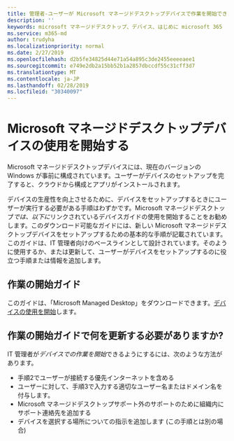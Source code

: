 ```yaml
---
title: 管理者-ユーザーが Microsoft マネージドデスクトップデバイスで作業を開始できるようにする
description: ''
keywords: microsoft マネージドデスクトップ、デバイス、はじめに microsoft 365
ms.service: m365-md
author: trudyha
ms.localizationpriority: normal
ms.date: 2/27/2019
ms.openlocfilehash: d2b5fe34825d44e71a54a895c3de2455eeeeaee1
ms.sourcegitcommit: e749e2db2a15bb52b1a2857dbccdf55c31cff3d7
ms.translationtype: MT
ms.contentlocale: ja-JP
ms.lasthandoff: 02/28/2019
ms.locfileid: "30340097"
---
```

# <a name="get-started-using-microsoft-managed-desktop-devices"></a>Microsoft マネージドデスクトップデバイスの使用を開始する

Microsoft マネージドデスクトップデバイスには、現在のバージョンの Windows が事前に構成されています。ユーザーがデバイスのセットアップを完了すると、クラウドから構成とアプリがインストールされます。 
 
デバイスの生産性を向上させるために、デバイスをセットアップするときにユーザーが実行する必要がある手順はわずかです。Microsoft マネージドデスクトップ*では、以下に*リンクされているデバイスガイドの使用を開始することをお勧めします。このダウンロード可能なガイドには、新しい Microsoft マネージドデスクトップデバイスをセットアップするための基本的な手順が記載されています。このガイドは、IT 管理者向けのベースラインとして設計されています。そのように使用するか、または更新して、ユーザーがデバイスをセットアップするのに役立つ手順または情報を追加します。 

## <a name="get-started-guide"></a>作業の開始ガイド 
このガイドは、「Microsoft Managed Desktop」をダウンロードできます。[デバイスの使用を開始](https://www.microsoft.com/en-us/download/details.aspx?id=57918)します。

## <a name="what-should-i-update-in-the-get-started-guide"></a>作業の開始ガイドで何を更新する必要がありますか?

IT 管理者が*デバイスでの作業を開始*できるようにするには、次のような方法があります。
- 手順2でユーザーが接続する優先インターネットを含める
- ユーザーに対して、手順3で入力する適切なユーザー名またはドメイン名を付与します。
- Microsoft マネージドデスクトップサポート外のサポートのために組織内にサポート連絡先を追加する
- デバイスを選択する場所についての指示を追加します (この手順とは別の場合)
